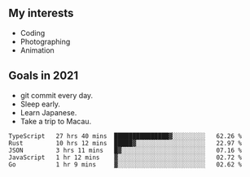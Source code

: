 ## My interests

- Coding
- Photographing
- Animation

## Goals in 2021

- git commit every day.
- Sleep early.
- Learn Japanese.
- Take a trip to Macau.

<!--START_SECTION:waka-->
```text
TypeScript   27 hrs 40 mins  ███████████████▓░░░░░░░░░   62.26 % 
Rust         10 hrs 12 mins  █████▓░░░░░░░░░░░░░░░░░░░   22.97 % 
JSON         3 hrs 11 mins   █▓░░░░░░░░░░░░░░░░░░░░░░░   07.16 % 
JavaScript   1 hr 12 mins    ▓░░░░░░░░░░░░░░░░░░░░░░░░   02.72 % 
Go           1 hr 9 mins     ▓░░░░░░░░░░░░░░░░░░░░░░░░   02.62 % 
```
<!--END_SECTION:waka-->

